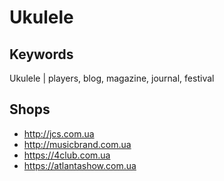 # Ukulele

## Keywords
Ukulele | players, blog, magazine, journal, festival

## Shops
* http://jcs.com.ua
* http://musicbrand.com.ua
* https://4club.com.ua
* https://atlantashow.com.ua
